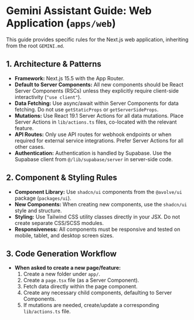 # Gemini Assistant Guide: Web Application (`apps/web`)

This guide provides specific rules for the Next.js web application, inheriting from the root `GEMINI.md`.

## 1. Architecture & Patterns

- **Framework:** Next.js 15.5 with the App Router.
- **Default to Server Components:** All new components should be React Server Components (RSCs) unless they explicitly require client-side interactivity (`"use client"`).
- **Data Fetching:** Use async/await within Server Components for data fetching. Do not use `getStaticProps` or `getServerSideProps`.
- **Mutations:** Use React 19.1 Server Actions for all data mutations. Place Server Actions in `lib/actions.ts` files, co-located with the relevant feature.
- **API Routes:** Only use API routes for webhook endpoints or when required for external service integrations. Prefer Server Actions for all other cases.
- **Authentication:** Authentication is handled by Supabase. Use the Supabase client from `@/lib/supabase/server` in server-side code.

## 2. Component & Styling Rules

- **Component Library:** Use `shadcn/ui` components from the `@avolve/ui` package (`packages/ui`).
- **New Components:** When creating new components, use the `shadcn/ui` style and structure.
- **Styling:** Use Tailwind CSS utility classes directly in your JSX. Do not create separate CSS/SCSS modules.
- **Responsiveness:** All components must be responsive and tested on mobile, tablet, and desktop screen sizes.

## 3. Code Generation Workflow

- **When asked to create a new page/feature:**
  1. Create a new folder under `app/`.
  2. Create a `page.tsx` file (as a Server Component).
  3. Fetch data directly within the page component.
  4. Create any necessary child components, defaulting to Server Components.
  5. If mutations are needed, create/update a corresponding `lib/actions.ts` file.
